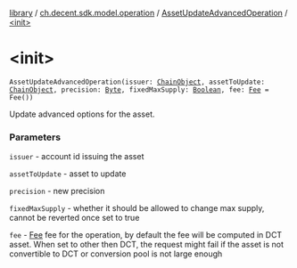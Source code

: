 [library](../../index.md) / [ch.decent.sdk.model.operation](../index.md) / [AssetUpdateAdvancedOperation](index.md) / [&lt;init&gt;](./-init-.md)

# &lt;init&gt;

`AssetUpdateAdvancedOperation(issuer: `[`ChainObject`](../../ch.decent.sdk.model/-chain-object/index.md)`, assetToUpdate: `[`ChainObject`](../../ch.decent.sdk.model/-chain-object/index.md)`, precision: `[`Byte`](https://kotlinlang.org/api/latest/jvm/stdlib/kotlin/-byte/index.html)`, fixedMaxSupply: `[`Boolean`](https://kotlinlang.org/api/latest/jvm/stdlib/kotlin/-boolean/index.html)`, fee: `[`Fee`](../../ch.decent.sdk.model/-fee/index.md)` = Fee())`

Update advanced options for the asset.

### Parameters

`issuer` - account id issuing the asset

`assetToUpdate` - asset to update

`precision` - new precision

`fixedMaxSupply` - whether it should be allowed to change max supply, cannot be reverted once set to true

`fee` - [Fee](../../ch.decent.sdk.model/-fee/index.md) fee for the operation, by default the fee will be computed in DCT asset.
When set to other then DCT, the request might fail if the asset is not convertible to DCT or conversion pool is not large enough